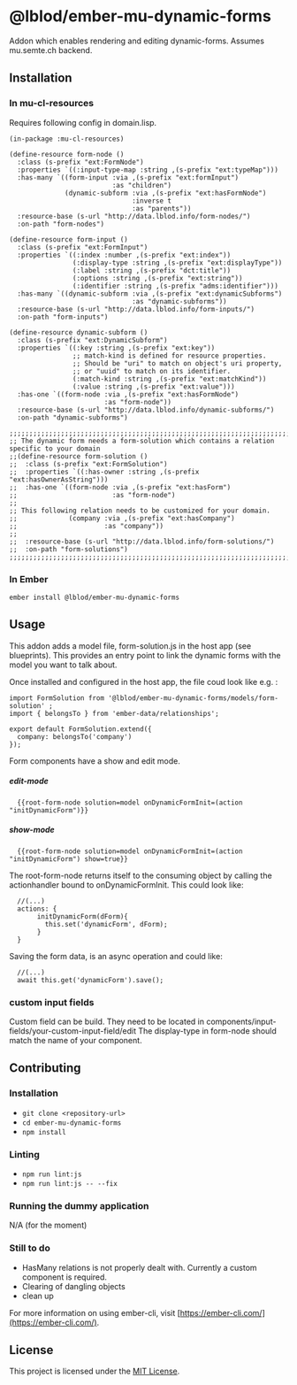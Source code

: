 @lblod/ember-mu-dynamic-forms
==============================================================================

Addon which enables rendering and editing dynamic-forms.
Assumes mu.semte.ch backend.


Installation
------------------------------------------------------------------------------

### In mu-cl-resources

Requires following config in domain.lisp.

```
(in-package :mu-cl-resources)

(define-resource form-node ()
  :class (s-prefix "ext:FormNode")
  :properties `((:input-type-map :string ,(s-prefix "ext:typeMap")))
  :has-many `((form-input :via ,(s-prefix "ext:formInput")
                          :as "children")
              (dynamic-subform :via ,(s-prefix "ext:hasFormNode")
                               :inverse t
                               :as "parents"))
  :resource-base (s-url "http://data.lblod.info/form-nodes/")
  :on-path "form-nodes")

(define-resource form-input ()
  :class (s-prefix "ext:FormInput")
  :properties `((:index :number ,(s-prefix "ext:index"))
                (:display-type :string ,(s-prefix "ext:displayType"))
                (:label :string ,(s-prefix "dct:title"))
                (:options :string ,(s-prefix "ext:string"))
                (:identifier :string ,(s-prefix "adms:identifier")))
  :has-many `((dynamic-subform :via ,(s-prefix "ext:dynamicSubforms")
                               :as "dynamic-subforms"))
  :resource-base (s-url "http://data.lblod.info/form-inputs/")
  :on-path "form-inputs")

(define-resource dynamic-subform ()
  :class (s-prefix "ext:DynamicSubform")
  :properties `((:key :string ,(s-prefix "ext:key"))
                ;; match-kind is defined for resource properties.
                ;; Should be "uri" to match on object's uri property,
                ;; or "uuid" to match on its identifier.
                (:match-kind :string ,(s-prefix "ext:matchKind"))
                (:value :string ,(s-prefix "ext:value")))
  :has-one `((form-node :via ,(s-prefix "ext:hasFormNode")
                        :as "form-node"))
  :resource-base (s-url "http://data.lblod.info/dynamic-subforms/")
  :on-path "dynamic-subforms")

;;;;;;;;;;;;;;;;;;;;;;;;;;;;;;;;;;;;;;;;;;;;;;;;;;;;;;;;;;;;;;;;;;;;;;;;;;;;;;;;;;;;;;;;;;;
;; The dynamic form needs a form-solution which contains a relation specific to your domain
;;(define-resource form-solution ()
;;  :class (s-prefix "ext:FormSolution")
;;  :properties `((:has-owner :string ,(s-prefix "ext:hasOwnerAsString")))
;;  :has-one `((form-node :via ,(s-prefix "ext:hasForm")
;;                        :as "form-node")
;;
;; This following relation needs to be customized for your domain.
;;             (company :via ,(s-prefix "ext:hasCompany")
;;                      :as "company"))
;;
;;  :resource-base (s-url "http://data.lblod.info/form-solutions/")
;;  :on-path "form-solutions")
;;;;;;;;;;;;;;;;;;;;;;;;;;;;;;;;;;;;;;;;;;;;;;;;;;;;;;;;;;;;;;;;;;;;;;;;;;;;;;;;;;;;;;;;;;;;
```

### In Ember

```
ember install @lblod/ember-mu-dynamic-forms
```


Usage
------------------------------------------------------------------------------

This addon adds a model file, form-solution.js in the host app (see blueprints).
This provides an entry point to link the dynamic forms with the model you want to talk about.

Once installed and configured in the host app, the file coud look like e.g. :

```
import FormSolution from '@lblod/ember-mu-dynamic-forms/models/form-solution' ;
import { belongsTo } from 'ember-data/relationships';

export default FormSolution.extend({
  company: belongsTo('company')
});

```
Form components have a show and edit mode.

##### edit-mode

```
  {{root-form-node solution=model onDynamicFormInit=(action "initDynamicForm")}}
```

##### show-mode

```
  {{root-form-node solution=model onDynamicFormInit=(action "initDynamicForm") show=true}}
```

The root-form-node returns itself to the consuming object by calling the actionhandler bound to onDynamicFormInit.
This could look like:

```
  //(...)
  actions: {
       initDynamicForm(dForm){
         this.set('dynamicForm', dForm);
       }
  }

```

Saving the form data, is an async operation and could like:
```
  //(...)
  await this.get('dynamicForm').save();

```
### custom input fields
Custom field can be build.
They need to be located in components/input-fields/your-custom-input-field/edit
The display-type in form-node should match the name of your component.


Contributing
------------------------------------------------------------------------------

### Installation

* `git clone <repository-url>`
* `cd ember-mu-dynamic-forms`
* `npm install`

### Linting

* `npm run lint:js`
* `npm run lint:js -- --fix`

### Running the dummy application
N/A (for the moment)

### Still to do

* HasMany relations is not properly dealt with. Currently a custom component is required.
* Clearing of dangling objects
* clean up


For more information on using ember-cli, visit [https://ember-cli.com/](https://ember-cli.com/).

License
------------------------------------------------------------------------------

This project is licensed under the [MIT License](LICENSE.md).
